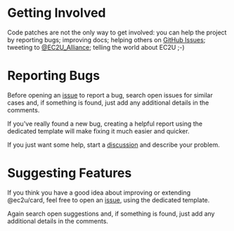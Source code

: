 # Getting Involved

Code patches are not the only way to get involved: you can help the project by reporting bugs; improving docs; helping
others on [GitHub Issues](issues); tweeting to [@EC2U_Alliance](https://twitter.com/EC2U_Alliance); telling the world
about EC2U ;-)

# Reporting Bugs

Before opening an [issue](issues) to report a bug, search open issues for similar cases and, if something is found, 
just add any additional details in the comments.

If you've really found a new bug, creating a helpful report using the dedicated template will make fixing it much
easier and quicker.

If you just want some help, start a [discussion](discussions) and describe your problem.

# Suggesting Features

If you think you have a good idea about improving or extending @ec2u/card, feel free to open an [issue](issues), using
the dedicated template.

Again search open suggestions and, if something is found, just add any additional details in the comments.

